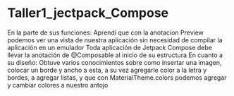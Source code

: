 # Taller1_jectpack_Compose

En la parte de sus funciones:
Aprendí que con la anotacion Preview podemos ver una vista de nuestra aplicación sin necesidad de compilar la aplicación en un emulador 
Toda aplicación de  Jetpack Compose debe llevar la anotación de @Composable al inicio de su estructura 
En cuanto a su diseño:
Obtuve varios conocimientos sobre como insertar una imagen, colocar un borde y ancho a esta, a su vez agregarle color a la letra y bordes, a agregar listas, y que con MaterialTheme.colors podemos agregar y cambiar colores a nuestro antojo

